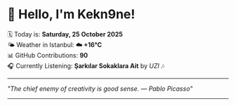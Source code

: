 # 👋 Hello, I'm Kekn9ne!

🗓️ Today is: **Saturday, 25 October 2025**  
🌤️ Weather in Istanbul: **☁️   +16°C**  
📊 GitHub Contributions: **90**  
🎧 Currently Listening: **Şarkılar Sokaklara Ait** by *UZI* 🎶

---

_"The chief enemy of creativity is good sense. — *Pablo Picasso*"_

---
